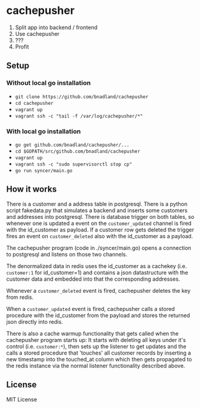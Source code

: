 # cachepusher

1. Split app into backend / frontend
2. Use cachepusher
3. ???
4. Profit

## Setup

### Without local go installation

* `git clone https://github.com/bnadland/cachepusher`
* `cd cachepusher`
* `vagrant up`
* `vagrant ssh -c "tail -f /var/log/cachepusher/*"`

### With local go installation

* `go get github.com/bnadland/cachepusher/...`
* `cd $GOPATH/src/github.com/bnadland/cachepusher`
* `vagrant up`
* `vagrant ssh -c "sudo supervisorctl stop cp"`
* `go run syncer/main.go`

## How it works

There is a customer and a address table in postgresql. There is a python script
fakedata.py that simulates a backend and inserts some customers and addresses
into postgresql. There is database trigger on both tables, so whenever one is
updated a event on the `customer_updated` channel is fired with the id_customer
as payload. If a customer row gets deleted the trigger fires an event on
`customer_deleted` also with the id_customer as a payload.

The cachepusher program (code in ./syncer/main.go) opens a connection to
postgresql and listens on those two channels.

The denormalized data in redis uses the id_customer as a cachekey (i.e.
`customer:1` for id_customer=1) and contains a json datastructure with the
customer data and embedded into that the corresponding addresses.

Whenever a `customer_deleted` event is fired, cachepusher deletes the key from
redis.

When a `customer_updated` event is fired, cachepusher calls a stored procedure
with the id_customer from the payload and stores the returned json directly
into redis.


There is also a cache warmup functionality that gets called when the
cachepusher program starts up: It starts with deleting all keys under it's
control (i.e. `customer:*`), then sets up the listener to get updates and the
calls a stored procedure that 'touches' all customer records by inserting a new
timestamp into the touched_at column which then gets propagated to the redis
instance via the normal listener functionality described above.

## License

MIT License
